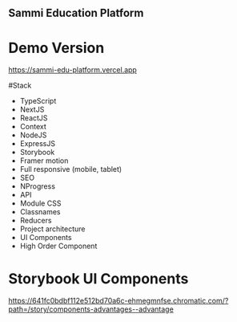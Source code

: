## Sammi Education Platform

# Demo Version
https://sammi-edu-platform.vercel.app

#Stack
- TypeScript
- NextJS
- ReactJS
- Context
- NodeJS
- ExpressJS
- Storybook
- Framer motion
- Full responsive (mobile, tablet)
- SEO
- NProgress
- API
- Module CSS
- Classnames
- Reducers
- Project architecture
- UI Components
- High Order Component  

# Storybook UI Components
https://641fc0bdbf112e512bd70a6c-ehmegmnfse.chromatic.com/?path=/story/components-advantages--advantage
